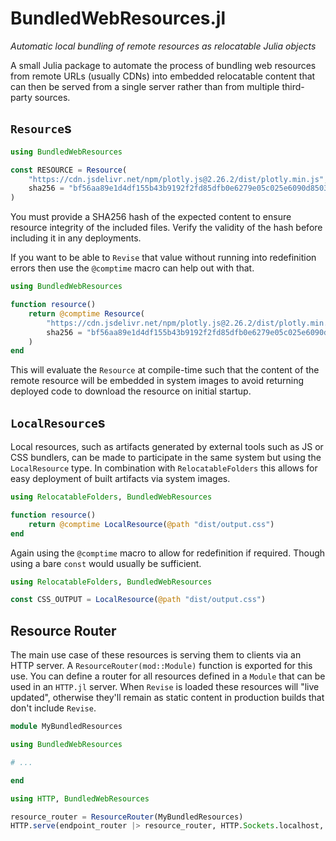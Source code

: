 # BundledWebResources.jl

_Automatic local bundling of remote resources as relocatable Julia objects_

A small Julia package to automate the process of bundling web resources from
remote URLs (usually CDNs) into embedded relocatable content that can then be
served from a single server rather than from multiple third-party sources.

## `Resource`s

```julia
using BundledWebResources

const RESOURCE = Resource(
    "https://cdn.jsdelivr.net/npm/plotly.js@2.26.2/dist/plotly.min.js";
    sha256 = "bf56aa89e1d4df155b43b9192f2fd85dfb0e6279e05c025e6090d8503d004608",
)
```

You must provide a SHA256 hash of the expected content to ensure resource
integrity of the included files. Verify the validity of the hash before
including it in any deployments.

If you want to be able to `Revise` that value without running into redefinition errors
then use the `@comptime` macro can help out with that.

```julia
using BundledWebResources

function resource()
    return @comptime Resource(
        "https://cdn.jsdelivr.net/npm/plotly.js@2.26.2/dist/plotly.min.js";
        sha256 = "bf56aa89e1d4df155b43b9192f2fd85dfb0e6279e05c025e6090d8503d004608",
    )
end
```

This will evaluate the `Resource` at compile-time such that the content of the
remote resource will be embedded in system images to avoid returning deployed
code to download the resource on initial startup.

## `LocalResource`s

Local resources, such as artifacts generated by external tools such as JS or
CSS bundlers, can be made to participate in the same system but using the
`LocalResource` type. In combination with `RelocatableFolders` this allows for
easy deployment of built artifacts via system images.

```julia
using RelocatableFolders, BundledWebResources

function resource()
    return @comptime LocalResource(@path "dist/output.css")
end
```

Again using the `@comptime` macro to allow for redefinition if required. Though
using a bare `const` would usually be sufficient.

```julia
using RelocatableFolders, BundledWebResources

const CSS_OUTPUT = LocalResource(@path "dist/output.css")
```

## Resource Router

The main use case of these resources is serving them to clients via an HTTP
server. A `ResourceRouter(mod::Module)` function is exported for this use. You
can define a router for all resources defined in a `Module` that can be used in
an `HTTP.jl` server. When `Revise` is loaded these resources will "live
updated", otherwise they'll remain as static content in production builds that
don't include `Revise`.

```julia
module MyBundledResources

using BundledWebResources

# ...

end

using HTTP, BundledWebResources

resource_router = ResourceRouter(MyBundledResources)
HTTP.serve(endpoint_router |> resource_router, HTTP.Sockets.localhost, 8080)
```
